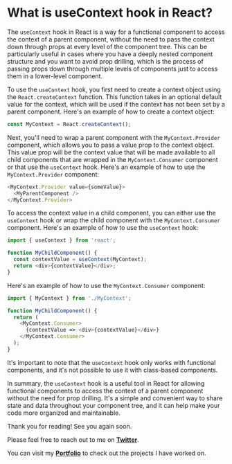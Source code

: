 # What is useContext hook in React?

The `useContext` hook in React is a way for a functional component to access the context of a parent component, without the need to pass the context down through props at every level of the component tree. This can be particularly useful in cases where you have a deeply nested component structure and you want to avoid prop drilling, which is the process of passing props down through multiple levels of components just to access them in a lower-level component.

To use the `useContext` hook, you first need to create a context object using the `React.createContext` function. This function takes in an optional default value for the context, which will be used if the context has not been set by a parent component. Here's an example of how to create a context object:

```javascript
const MyContext = React.createContext();
```

Next, you'll need to wrap a parent component with the `MyContext.Provider` component, which allows you to pass a value prop to the context object. This value prop will be the context value that will be made available to all child components that are wrapped in the `MyContext.Consumer` component or that use the `useContext` hook. Here's an example of how to use the `MyContext.Provider` component:

```javascript
<MyContext.Provider value={someValue}>
  <MyParentComponent />
</MyContext.Provider>
```

To access the context value in a child component, you can either use the `useContext` hook or wrap the child component with the `MyContext.Consumer` component. Here's an example of how to use the `useContext` hook:

```javascript
import { useContext } from 'react';

function MyChildComponent() {
  const contextValue = useContext(MyContext);
  return <div>{contextValue}</div>;
}
```

Here's an example of how to use the `MyContext.Consumer` component:

```javascript
import { MyContext } from './MyContext';

function MyChildComponent() {
  return (
    <MyContext.Consumer>
      {contextValue => <div>{contextValue}</div>}
    </MyContext.Consumer>
  );
}
```

It's important to note that the `useContext` hook only works with functional components, and it's not possible to use it with class-based components.

In summary, the `useContext` hook is a useful tool in React for allowing functional components to access the context of a parent component without the need for prop drilling. It's a simple and convenient way to share state and data throughout your component tree, and it can help make your code more organized and maintainable.

Thank you for reading! See you again soon.

Please feel free to reach out to me on [**Twitter**](https://twitter.com/BhagyaMudgal).

You can visit my [**Portfolio**](https://www.bhagyamudgal.com/) to check out the projects I have worked on.